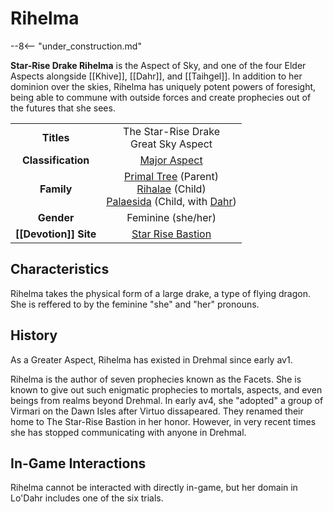 # Rihelma

--8<-- "under_construction.md"

**Star-Rise Drake Rihelma** is the Aspect of Sky, and one of the four Elder Aspects alongside [[Khive]], [[Dahr]], and [[Taihgel]]. In addition to her dominion over the skies, Rihelma has uniquely potent powers of foresight, being able to commune with outside forces and create prophecies out of the futures that she sees.


|  |  |
|:----------:|:----------------------:|
| **Titles** | The Star-Rise Drake <br> Great Sky Aspect|
| **Classification** | [Major Aspect](/Lore/Higher_Beings/Major_Aspects/) |
| **Family** | [Primal Tree](Lore/Higher_Beings/Other/Primal_Tree/) (Parent) <br> [Rihalae](Lore/Higher_Beings/Aspects/Minor_Aspects/Rihalae/) (Child) <br> [Palaesida](Lore/Higher_Beings/Aspects/Minor_Aspects/Palaesida/) (Child, with [Dahr](Lore/Higher_Beings/Aspects/Major_Aspects/Dahr/))|
| **Gender** | Feminine (she/her) |
| **[[Devotion]] Site** | [Star Rise Bastion](World/Points_of_Interest/Star-Rise_Bastion/) |

## Characteristics
Rihelma takes the physical form of a large drake, a type of flying dragon. She is reffered to by the feminine "she" and "her" pronouns. 

## History 
As a Greater Aspect, Rihelma has existed in Drehmal since early av1. 

Rihelma is the author of seven prophecies known as the Facets. She is known to give out such enigmatic prophecies to mortals, aspects, and even beings from realms beyond Drehmal. 
In early av4, she "adopted" a group of Virmari on the Dawn Isles after Virtuo dissapeared. They renamed their home to The Star-Rise Bastion in her honor.
However, in very recent times she has stopped communicating with anyone in Drehmal.

## In-Game Interactions
Rihelma cannot be interacted with directly in-game, but her domain in Lo'Dahr includes one of the six trials. 
